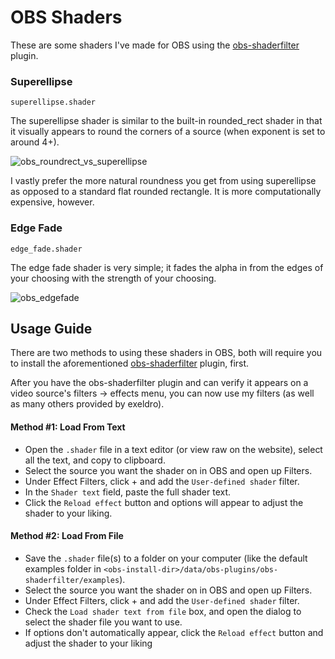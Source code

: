 # OBS Shaders
These are some shaders I've made for OBS using the [obs-shaderfilter](https://github.com/exeldro/obs-shaderfilter/) plugin.

### Superellipse
`superellipse.shader`

The superellipse shader is similar to the built-in rounded_rect shader in that it visually appears to round the corners of a source (when exponent is set to around 4+).

![obs_roundrect_vs_superellipse](https://github.com/user-attachments/assets/b2f79a46-f025-4f9d-9d3b-49edf963b390)

I vastly prefer the more natural roundness you get from using superellipse as opposed to a standard flat rounded rectangle. It is more computationally expensive, however.

### Edge Fade
`edge_fade.shader`

The edge fade shader is very simple; it fades the alpha in from the edges of your choosing with the strength of your choosing.

![obs_edgefade](https://github.com/user-attachments/assets/467e475d-e825-4d21-bea9-34dc4e237b65)

## Usage Guide
There are two methods to using these shaders in OBS, both will require you to install the aforementioned [obs-shaderfilter](https://github.com/exeldro/obs-shaderfilter/) plugin, first.

After you have the obs-shaderfilter plugin and can verify it appears on a video source's filters -> effects menu, you can now use my filters (as well as many others provided by exeldro).

#### Method #1: Load From Text
- Open the `.shader` file in a text editor (or view raw on the website), select all the text, and copy to clipboard.
- Select the source you want the shader on in OBS and open up Filters.
- Under Effect Filters, click + and add the `User-defined shader` filter.
- In the `Shader text` field, paste the full shader text.
- Click the `Reload effect` button and options will appear to adjust the shader to your liking.

#### Method #2: Load From File
- Save the `.shader` file(s) to a folder on your computer (like the default examples folder in `<obs-install-dir>/data/obs-plugins/obs-shaderfilter/examples`).
- Select the source you want the shader on in OBS and open up Filters.
- Under Effect Filters, click + and add the `User-defined shader` filter.
- Check the `Load shader text from file` box, and open the dialog to select the shader file you want to use.
- If options don't automatically appear, click the `Reload effect` button and adjust the shader to your liking
